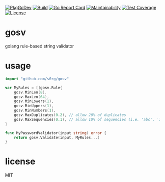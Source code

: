 [![PkgGoDev](https://pkg.go.dev/badge/github.com/s0rg/gosv)](https://pkg.go.dev/github.com/s0rg/gosv)
[![Build](https://github.com/s0rg/gosv/workflows/ci/badge.svg)](https://github.com/s0rg/gosv/actions?query=workflow%3Aci)
[![Go Report Card](https://goreportcard.com/badge/github.com/s0rg/gosv)](https://goreportcard.com/report/github.com/s0rg/gosv)
[![Maintainability](https://api.codeclimate.com/v1/badges/e1c002df2b4571e01537/maintainability)](https://codeclimate.com/github/s0rg/gosv/maintainability)
[![Test Coverage](https://api.codeclimate.com/v1/badges/e1c002df2b4571e01537/test_coverage)](https://codeclimate.com/github/s0rg/gosv/test_coverage)
[![License](https://img.shields.io/badge/license-MIT%20License-blue.svg)](https://github.com/s0rg/gosv/blob/main/LICENSE)

# gosv

golang rule-based string validator

# usage
```go
import "github.com/s0rg/gosv"

var MyRules = []gosv.Rule{
    gosv.MinLen(8),
    gosv.MaxLen(64),
    gosv.MinLowers(1),
    gosv.MinUppers(1),
    gosv.MinNumbers(1),
    gosv.MaxDuplicates(0.2), // allow 20% of duplicates
    gosv.MaxSequencies(0.1), // allow 10% of sequencies (i.e. 'abc', '123')
}

func MyPasswordValidator(input string) error {
    return gosv.Validate(input, MyRules...)
}
```

# license

MIT
